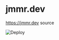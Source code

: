 # jmmr.dev
https://jmmr.dev source

![Deploy](https://github.com/jimueller/jmmr.dev/actions/workflows/hugo.yml/badge.svg)
